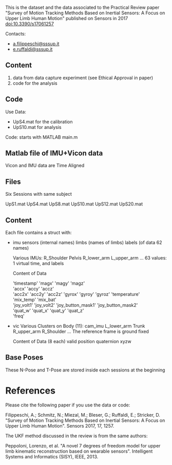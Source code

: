 

This is the dataset and the data associated to the Practical Review paper "Survey of Motion Tracking Methods Based on Inertial Sensors: A Focus on Upper Limb Human Motion" published on Sensors in 2017 [doi:10.3390/s17061257](http://www.mdpi.com/1424-8220/17/6/1257)

Contacts:
- a.filippeschi@sssup.it
- e.ruffaldi@sssup.it

Content
-------

1) data from data capture experiment (see Ethical Approval in paper)
2) code for the analysis

Code
-----------------------------

Use Data: 
- UpS4.mat for the calibration
- UpS10.mat for analysis

Code: starts with MATLAB main.m

Matlab file of IMU+Vicon data
-----------------------------

Vicon and IMU data are Time Aligned

Files
-----------------
Six Sessions with same subject

UpS1.mat
UpS4.mat
UpS8.mat
UpS10.mat
UpS12.mat
UpS20.mat

Content
------------------

Each file contains a struct with:

- imu
	sensors (internal names)
	limbs (names of limbs)
	labels (of data 62 names)

	Various IMUs:
		R_Shoulder Pelvis R_lower_arm L_upper_arm ... 63 values: 1 virtual time, and labels

	Content of Data 

	'timestamp'
	'magx'	'magy'	'magz'	
	'accx'	'accy'	'accz'	
	'acc2x'	'acc2y'	'acc2z'	
	'gyrox'	'gyroy'	'gyroz'	
	'temperature'	
	'mix_temp'	'mix_bat'	
	'joy_volt1'	'joy_volt2'	
	'joy_button_mask1'	'joy_button_mask2'	
	'quat_w'	'quat_x'	'quat_y'	'quat_z'	
	'freq'

- vic
	Various Clusters on Body (11): cam_imu L_lower_arm Trunk R_upper_arm R_Shoulder ... 
	The reference frame is ground fixed

	Content of Data (8 each)
		valid
		position
		quaternion xyzw

Base Poses
----------

These N-Pose and T-Pose are stored inside each sessions at the beginning

# References

Please cite the following paper if you use the data or code:

  Filippeschi, A.; Schmitz, N.; Miezal, M.; Bleser, G.; Ruffaldi, E.; Stricker, D.	
  "Survey of Motion Tracking Methods Based on  Inertial Sensors: A Focus on Upper Limb Human Motion".
  Sensors 2017, 17, 1257.

The UKF method discussed in the review is from the same authors:

  Peppoloni, Lorenzo, et al. 
  "A novel 7 degrees of freedom model for upper limb kinematic reconstruction based on wearable sensors".
  Intelligent Systems and Informatics (SISY), IEEE, 2013.

 
